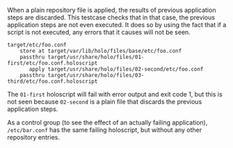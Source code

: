 When a plain repository file is applied, the results of previous application
steps are discarded. This testcase checks that in that case, the previous
application steps are not even executed. It does so by using the fact that if a
script is not executed, any errors that it causes will not be seen.

    target/etc/foo.conf
        store at target/var/lib/holo/files/base/etc/foo.conf
        passthru target/usr/share/holo/files/01-first/etc/foo.conf.holoscript
           apply target/usr/share/holo/files/02-second/etc/foo.conf
        passthru target/usr/share/holo/files/03-third/etc/foo.conf.holoscript

The `01-first` holoscript will fail with error output and exit code 1, but this
is not seen because `02-second` is a plain file that discards the previous
application steps.

As a control group (to see the effect of an actually failing application),
`/etc/bar.conf` has the same failing holoscript, but without any other
repository entries.
